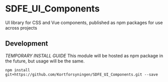 # SDFE_UI_Components
UI library for CSS and Vue components, published as npm packages for use across projects

## Development

*TEMPORARY INSTALL GUIDE* This module will be hosted as npm package in the future, but usage will be the same.

```
npm install git+https://github.com/Kortforsyningen/SDFE_UI_Components.git --save
```